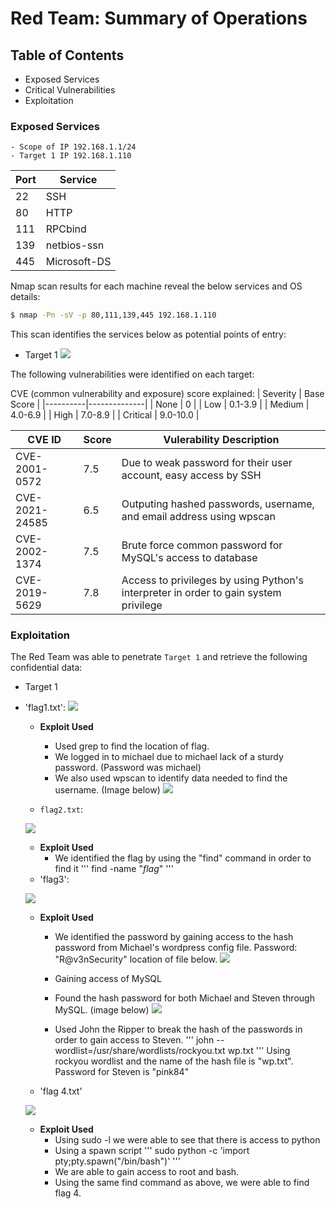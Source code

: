 # Red Team: Summary of Operations

## Table of Contents
- Exposed Services
- Critical Vulnerabilities
- Exploitation

### Exposed Services
    - Scope of IP 192.168.1.1/24 
    - Target 1 IP 192.168.1.110

| Port     | Service      | 
|----------|--------------|
| 22       | SSH          |
| 80       | HTTP         | 
| 111      | RPCbind      | 
| 139      | netbios-ssn  |
| 445      | Microsoft-DS | 

Nmap scan results for each machine reveal the below services and OS details:

```bash
$ nmap -Pn -sV -p 80,111,139,445 192.168.1.110
```

This scan identifies the services below as potential points of entry:
- Target 1
![](https://cdn.discordapp.com/attachments/1002356492344770703/1002356508425728180/unknown.png)



The following vulnerabilities were identified on each target:

CVE (common vulnerability and exposure) score explained:
| Severity | Base Score   | 
|----------|--------------|
| None     | 0            |
| Low      | 0.1-3.9      | 
| Medium   | 4.0-6.9      | 
| High     | 7.0-8.9      |
| Critical | 9.0-10.0     | 

| CVE ID        | Score      |                  Vulerability Description                                            |
|---------------|------------|--------------------------------------------------------------------------------------|
| CVE-2001-0572 | 7.5        | Due to weak password for their user account, easy access by SSH                      |
| CVE-2021-24585| 6.5        | Outputing hashed passwords, username, and email address using wpscan                 |
| CVE-2002-1374 | 7.5        | Brute force common password for MySQL's access to database                           |
| CVE-2019-5629 | 7.8        | Access to privileges by using Python's interpreter in order to gain system privilege |




### Exploitation


The Red Team was able to penetrate `Target 1` and retrieve the following confidential data:
- Target 1
- 'flag1.txt':
  ![](https://cdn.discordapp.com/attachments/1002356492344770703/1002367792793800795/unknown.png)
    - **Exploit Used**
      -  Used grep to find the location of flag. 
      - We logged in to michael due to michael lack of a sturdy password. (Password was michael)
      - We also used wpscan to identify data needed to find the username. (Image below)
   ![](https://cdn.discordapp.com/attachments/1002356492344770703/1002368292050178108/unknown.png)   

  - `flag2.txt`: 
  
   ![](https://cdn.discordapp.com/attachments/1002356492344770703/1002368657487298560/unknown.png)
    - **Exploit Used**
      - We identified the flag by using the "find" command in order to find it
       '''
        find -name "*flag*"
       '''
   - 'flag3':
   
   ![](https://cdn.discordapp.com/attachments/1002356492344770703/1002369447786455090/unknown.png) 
    - **Exploit Used** 
       - We identified the password by gaining access to the hash password from Michael's wordpress config file. Password: "R@v3nSecurity" 
       location of file below. 
   ![](https://cdn.discordapp.com/attachments/1002356492344770703/1002380263076151306/unknown.png)    
       - Gaining access of MySQL 
       - Found the hash password for both Michael and Steven through MySQL. (image below)
       ![](https://cdn.discordapp.com/attachments/1002356492344770703/1002381732848349334/unknown.png)

       - Used John the Ripper to break the hash of the passwords in order to gain access to Steven. 
       '''
        john --wordlist=/usr/share/wordlists/rockyou.txt wp.txt
       '''
       Using rockyou wordlist and the name of the hash file is "wp.txt". Password for Steven is "pink84"
   - 'flag 4.txt'
   
   ![](https://cdn.discordapp.com/attachments/1002356492344770703/1002382653045080085/unknown.png)
    - **Exploit Used**
       - Using sudo -l we were able to see that there is access to python 
       - Using a spawn script 
       '''
        sudo python -c 'import pty;pty.spawn("/bin/bash")'
       '''
       - We are able to gain access to root and bash. 
       - Using the same find command as above, we were able to find flag 4. 
